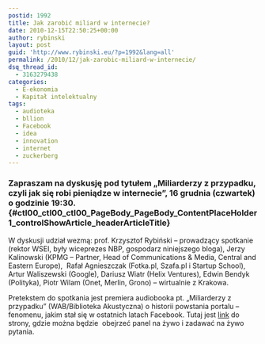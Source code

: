 ```yaml
---
postid: 1992
title: Jak zarobić miliard w internecie?
date: 2010-12-15T22:50:25+00:00
author: rybinski
layout: post
guid: 'http://www.rybinski.eu/?p=1992&lang=all'
permalink: /2010/12/jak-zarobic-miliard-w-internecie/
dsq_thread_id:
  - 3163279438
categories:
  - E-ekonomia
  - Kapitał intelektualny
tags:
  - audioteka
  - bllion
  - Facebook
  - idea
  - innovation
  - internet
  - zuckerberg
---
```

### Zapraszam na dyskusję pod tytułem „Miliarderzy z przypadku, czyli jak się robi pieniądze w internecie”, 16 grudnia (czwartek) o godzinie 19:30. {#ctl00_ctl00_ctl00_PageBody_PageBody_ContentPlaceHolder1_controlShowArticle_headerArticleTitle}

W dyskusji udział wezmą: prof. Krzysztof Rybiński – prowadzący spotkanie (rektor WSEI, były wiceprezes NBP, gospodarz niniejszego bloga), Jerzy Kalinowski (KPMG – Partner, Head of Communications & Media, Central and Eastern Europe),  Rafał Agnieszczak (Fotka.pl, Szafa.pl i Startup School), Artur Waliszewski (Google), Dariusz Wiatr (Helix Ventures), Edwin Bendyk (Polityka), Piotr Wilam (Onet, Merlin, Grono) – wirtualnie z Krakowa.

Pretekstem do spotkania jest premiera audiobooka pt. „Miliarderzy z przypadku” (WAB/Biblioteka Akustyczna) o historii powstania portalu – fenomenu, jakim stał się w ostatnich latach Facebook. Tutaj jest [link](http://audioteka.pl/interaktywne-spotkanie,info.html) do strony, gdzie można będzie  obejrzeć panel na żywo i zadawać na żywo pytania.



<div id="widgetcontentdiv">
   <!-- nie usuwać --> 
</div>
